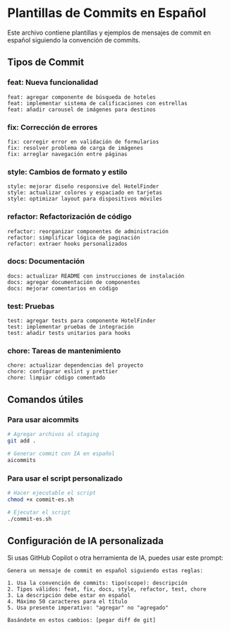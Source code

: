 # Plantillas de Commits en Español

Este archivo contiene plantillas y ejemplos de mensajes de commit en español siguiendo la convención de commits.

## Tipos de Commit

### feat: Nueva funcionalidad
```
feat: agregar componente de búsqueda de hoteles
feat: implementar sistema de calificaciones con estrellas
feat: añadir carousel de imágenes para destinos
```

### fix: Corrección de errores
```
fix: corregir error en validación de formularios
fix: resolver problema de carga de imágenes
fix: arreglar navegación entre páginas
```

### style: Cambios de formato y estilo
```
style: mejorar diseño responsive del HotelFinder
style: actualizar colores y espaciado en tarjetas
style: optimizar layout para dispositivos móviles
```

### refactor: Refactorización de código
```
refactor: reorganizar componentes de administración
refactor: simplificar lógica de paginación
refactor: extraer hooks personalizados
```

### docs: Documentación
```
docs: actualizar README con instrucciones de instalación
docs: agregar documentación de componentes
docs: mejorar comentarios en código
```

### test: Pruebas
```
test: agregar tests para componente HotelFinder
test: implementar pruebas de integración
test: añadir tests unitarios para hooks
```

### chore: Tareas de mantenimiento
```
chore: actualizar dependencias del proyecto
chore: configurar eslint y prettier
chore: limpiar código comentado
```

## Comandos útiles

### Para usar aicommits
```bash
# Agregar archivos al staging
git add .

# Generar commit con IA en español
aicommits
```

### Para usar el script personalizado
```bash
# Hacer ejecutable el script
chmod +x commit-es.sh

# Ejecutar el script
./commit-es.sh
```

## Configuración de IA personalizada

Si usas GitHub Copilot o otra herramienta de IA, puedes usar este prompt:

```
Genera un mensaje de commit en español siguiendo estas reglas:

1. Usa la convención de commits: tipo(scope): descripción
2. Tipos válidos: feat, fix, docs, style, refactor, test, chore
3. La descripción debe estar en español
4. Máximo 50 caracteres para el título
5. Usa presente imperativo: "agregar" no "agregado"

Basándote en estos cambios: [pegar diff de git]
```
